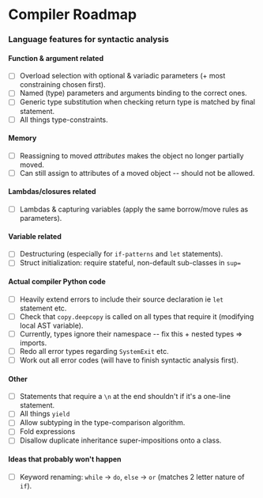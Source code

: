 # Compiler Roadmap
### Language features for syntactic analysis
#### Function & argument related
- [ ] Overload selection with optional & variadic parameters (+ most constraining chosen first).
- [ ] Named (type) parameters and arguments binding to the correct ones.
- [ ] Generic type substitution when checking return type is matched by final statement.
- [ ] All things type-constraints.

#### Memory
- [ ] Reassigning to moved _attributes_ makes the object no longer partially moved.
- [ ] Can still assign to attributes of a moved object --  should not be allowed.

#### Lambdas/closures related
- [ ] Lambdas & capturing variables (apply the same borrow/move rules as parameters).

#### Variable related
- [ ] Destructuring (especially for `if-patterns` and `let` statements).
- [ ] Struct initialization: require stateful, non-default sub-classes in `sup=`

#### Actual compiler Python code
- [ ] Heavily extend errors to include their source declaration ie `let` statement etc.
- [ ] Check that `copy.deepcopy` is called on all types that require it (modifying local AST variable).
- [ ] Currently, types ignore their namespace -- fix this + nested types => imports.
- [ ] Redo all error types regarding `SystemExit` etc.
- [ ] Work out all error codes (will have to finish syntactic analysis first).

#### Other
- [ ] Statements that require a `\n` at the end shouldn't if it's a one-line statement.
- [ ] All things `yield`
- [ ] Allow subtyping in the type-comparison algorithm.
- [ ] Fold expressions
- [ ] Disallow duplicate inheritance super-impositions onto a class.

#### Ideas that probably won't happen
- [ ] Keyword renaming: `while` -> `do`, `else` -> `or` (matches 2 letter nature of `if`).